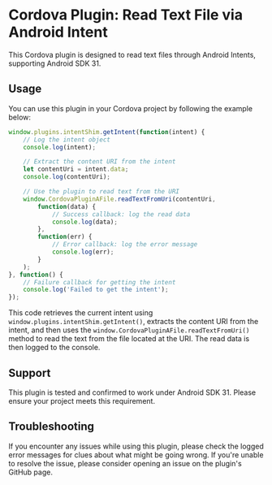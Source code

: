 # Cordova Plugin: Read Text File via Android Intent

This Cordova plugin is designed to read text files through Android Intents, supporting Android SDK 31.

## Usage

You can use this plugin in your Cordova project by following the example below:

```javascript
window.plugins.intentShim.getIntent(function(intent) {
    // Log the intent object
    console.log(intent);

    // Extract the content URI from the intent
    let contentUri = intent.data;
    console.log(contentUri);

    // Use the plugin to read text from the URI
    window.CordovaPluginAFile.readTextFromUri(contentUri, 
        function(data) {
            // Success callback: log the read data
            console.log(data);
        }, 
        function(err) {
            // Error callback: log the error message
            console.log(err);
        }
    );
}, function() {
    // Failure callback for getting the intent
    console.log('Failed to get the intent');
});
```

This code retrieves the current intent using `window.plugins.intentShim.getIntent()`, extracts the content URI from the intent, and then uses the `window.CordovaPluginAFile.readTextFromUri()` method to read the text from the file located at the URI. The read data is then logged to the console.

## Support

This plugin is tested and confirmed to work under Android SDK 31. Please ensure your project meets this requirement.

## Troubleshooting

If you encounter any issues while using this plugin, please check the logged error messages for clues about what might be going wrong. If you're unable to resolve the issue, please consider opening an issue on the plugin's GitHub page.